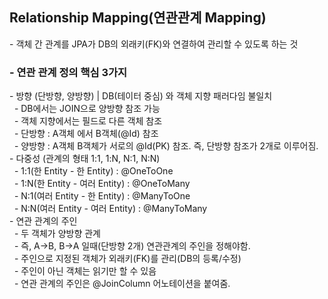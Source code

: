 <h2>Relationship Mapping(연관관계 Mapping)</h2>
- 객체 간 관계를 JPA가 DB의 외래키(FK)와 연결하여 관리할 수 있도록 하는 것
<h3>- 연관 관계 정의 핵심 3가지</h3>
- 방향 (단방향, 양방향) | DB(테이터 중심) 와 객체 지향 패러다임 불일치</br>
&nbsp; - DB에서는 JOIN으로 양방향 참조 가능</br>
&nbsp; - 객체 지향에서는 필드로 다른 객체 참조</br>
&nbsp;    - 단방향 : A객체 에서 B객체(@Id) 참조</br>
&nbsp;    - 양방향 : A객체 B객체가 서로의 @Id(PK) 참조. 즉, 단방향 참조가 2개로 이루어짐.</br>
- 다중성 (관계의 형태 1:1, 1:N, N:1, N:N)</br>
&nbsp; - 1:1(한 Entity - 한 Entity) : @OneToOne</br>
&nbsp;  - 1:N(한 Entity - 여러 Entity) : @OneToMany</br>
&nbsp;  - N:1(여러 Entity - 한 Entity) : @ManyToOne</br>
&nbsp;  - N:N(여러 Entity - 여러 Entity) : @ManyToMany</br>
- 연관 관계의 주인</br>
&nbsp;  - 두 객체가 양방향 관계</br>
&nbsp;  - 즉, A->B, B->A 일때(단방향 2개) 연관관계의 주인을 정해야함.</br>
&nbsp;  - 주인으로 지정된 객체가 외래키(FK)를 관리(DB의 등록/수정)</br>
&nbsp;  - 주인이 아닌 객체는 읽기만 할 수 있음</br>
&nbsp;  - 연관 관계의 주인은 @JoinColumn 어노테이션을 붙여줌.</br>
